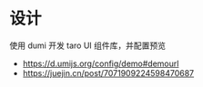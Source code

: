 # 设计

使用 dumi 开发 taro UI 组件库，并配置预览

- https://d.umijs.org/config/demo#demourl
- https://juejin.cn/post/7071909224598470687
